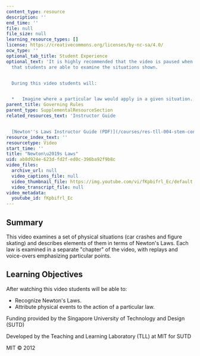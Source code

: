 ```yaml
---
content_type: resource
description: ''
end_time: ''
file: null
file_size: null
learning_resource_types: []
license: https://creativecommons.org/licenses/by-nc-sa/4.0/
ocw_type: ''
optional_tab_title: Student Experience
optional_text: 'It is highly recommended that the video is paused when necessary so
  that students are able to examine the situations shown.


  During this video students will:


  *   Imagine where a particular law would apply in a given situation.'
parent_title: Governing Rules
parent_type: SupplementalResourceSection
related_resources_text: 'Instructor Guide


  [Newton''s Laws Instructor Guide (PDF)](/courses/res-tll-004-stem-concept-videos-fall-2013/resources/mitres_tll-004f13_nwton_ig)'
resource_index_text: ''
resourcetype: Video
start_time: ''
title: "Newton\u2019s Laws"
uid: ab8d924e-623d-fd2f-ed0c-396ba92f9b8c
video_files:
  archive_url: null
  video_captions_file: null
  video_thumbnail_file: https://img.youtube.com/vi/fKpbifrl_Ec/default.jpg
  video_transcript_file: null
video_metadata:
  youtube_id: fKpbifrl_Ec
---
```


Summary
-------

This video examines a set of physical situations (car crashes and figure skating) and describes elements of them in terms of Newton's Laws. Each law is examined in a separate "chapter" of the video, with replays and voice-overs emphasizing particular points.

Learning Objectives
-------------------

After watching this video students will be able to:

*   Recognize Newton's Laws.
*   Attribute physical events to the action of a particular law.

Funding provided by the Singapore University of Technology and Design (SUTD)

Developed by the Teaching and Learning Laboratory (TLL) at MIT for SUTD

MIT © 2012

